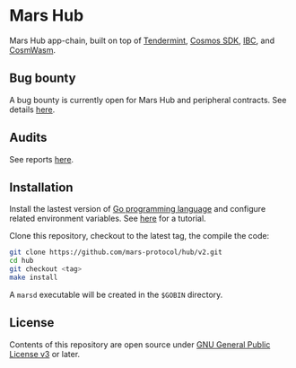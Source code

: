 # Mars Hub

Mars Hub app-chain, built on top of [Tendermint][1], [Cosmos SDK][2], [IBC][3], and [CosmWasm][4].

## Bug bounty

A bug bounty is currently open for Mars Hub and peripheral contracts. See details [here](https://immunefi.com/bounty/mars/).

## Audits

See reports [here](https://github.com/mars-protocol/mars-audits/tree/main/hub).

## Installation

Install the lastest version of [Go programming language][5] and configure related environment variables. See [here][6] for a tutorial.

Clone this repository, checkout to the latest tag, the compile the code:

```bash
git clone https://github.com/mars-protocol/hub/v2.git
cd hub
git checkout <tag>
make install
```

A `marsd` executable will be created in the `$GOBIN` directory.

## License

Contents of this repository are open source under [GNU General Public License v3](./LICENSE) or later.

[1]: https://github.com/tendermint/tendermint
[2]: https://github.com/cosmos/cosmos-sdk
[3]: https://github.com/cosmos/ibc-go
[4]: https://github.com/CosmWasm/wasmd
[5]: https://go.dev/dl/
[6]: https://github.com/larry0x/workshops/tree/main/how-to-run-a-validator
